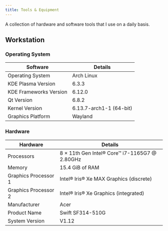 ```yaml
---
title: Tools & Equipment
---
```


A collection of hardware and software tools that I use on a daily basis.

## Workstation

### Operating System

| Software               | Details                 |
| ---------------------- | ----------------------- |
| Operating System       | Arch Linux              |
| KDE Plasma Version     | 6.3.3                   |
| KDE Frameworks Version | 6.12.0                  |
| Qt Version             | 6.8.2                   |
| Kernel Version         | 6.13.7-arch1-1 (64-bit) |
| Graphics Platform      | Wayland                 |

### Hardware

| Hardware             | Details                                         |
| -------------------- | ----------------------------------------------- |
| Processors           | 8 × 11th Gen Intel® Core™ i7-1165G7 @ 2.80GHz |
| Memory               | 15.4 GiB of RAM                                 |
| Graphics Processor 1 | Intel® Iris® Xe MAX Graphics (discrete)       |
| Graphics Processor 2 | Intel® Iris® Xe Graphics (integrated)         |
| Manufacturer         | Acer                                            |
| Product Name         | Swift SF314-510G                                |
| System Version       | V1.12                                           |
